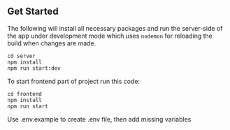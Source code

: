 ## Get Started

The following will install all necessary packages and run the server-side of the app under development mode which uses `nodemon` for reloading the build when changes are made.

```
cd server
npm install
npm run start:dev
```

To start frontend part of project run this code:

```
cd frontend
npm install
npm run start
```

Use .env.example to create .env file, then add missing variables